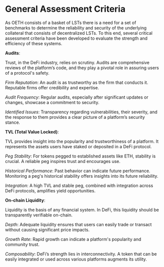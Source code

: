 # General Assessment Criteria

As OETH consists of a basket of LSTs there is a need for a set of benchmarks to determine the reliability and security of the underlying collateral that consists of decentralized LSTs. To this end, several critical assessment criteria have been developed to evaluate the strength and efficiency of these systems.

**Audits**:

Trust, in the DeFi industry, relies on scrutiny. Audits are comprehensive reviews of the platform’s code, and they play a pivotal role in assuring users of a protocol's safety.

_Firm Reputation_: An audit is as trustworthy as the firm that conducts it. Reputable firms offer credibility and expertise.

_Audit Frequency_: Regular audits, especially after significant updates or changes, showcase a commitment to security.

_Identified Issues_: Transparency regarding vulnerabilities, their severity, and the response to them provides a clear picture of a platform’s security stance.

**TVL (Total Value Locked)**:

TVL provides insight into the popularity and trustworthiness of a platform. It represents the assets users have staked or deposited in a DeFi protocol.

_Peg Stability_: For tokens pegged to established assets like ETH, stability is crucial. A reliable peg inspires trust and encourages use.

_Historical Performance_: Past behavior can indicate future performance. Monitoring a peg's historical stability offers insights into its future reliability.

_Integration_: A high TVL and stable peg, combined with integration across DeFi protocols, amplifies yield opportunities.

**On-chain Liquidity**:

Liquidity is the basis of any financial system. In DeFi, this liquidity should be transparently verifiable on-chain.

_Depth_: Adequate liquidity ensures that users can easily trade or transact without causing significant price impacts.

_Growth Rate_: Rapid growth can indicate a platform's popularity and community trust.

_Composability_: DeFi’s strength lies in interconnectivity. A token that can be easily integrated or used across various platforms augments its utility.
